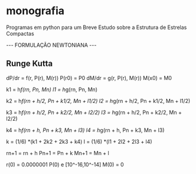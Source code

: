 # monografia

Programas em python para um Breve Estudo sobre a Estrutura de Estrelas Compactas








--- FORMULAÇÃO NEWTONIANA ---

## Runge Kutta
dP/dr = f(r, P(r), M(r))    P(r0) = P0
dM/dr = g(r, P(r), M(r))    M(x0) = M0

k1 = h*f(rn, Pn, Mn)
l1 = h*g(rn, Pn, Mn)

k2 = h*f(rn + h/2, Pn + k1/2, Mn + l1/2)
l2 = h*g(rn + h/2, Pn + k1/2, Mn + l1/2)


k3 = h*f(rn + h/2, Pn + k2/2, Mn + l2/2)
l3 = h*g(rn + h/2, Pn + k2/2, Mn + l2/2)

k4 = h*f(rn + h, Pn + k3, Mn + l3)
l4 = h*g(rn + h, Pn + k3, Mn + l3)

k = (1/6) *(k1 + 2k2 + 2k3 + k4)
l = (1/6) *(l1 + 2l2 + 2l3 + l4)

rn+1 = rn + h
Pn+1 = Pn + k
Mn+1 = Mn + l

r(0) = 0.0000001
P(0) e [10^-16,10^-14]
M(0) = 0
